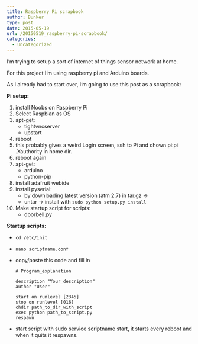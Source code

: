 ```yaml
---
title: Raspberry Pi scrapbook
author: Bunker
type: post
date: 2015-05-19
url: /20150519_raspberry-pi-scrapbook/
categories:
  - Uncategorized
---
```

I&#8217;m trying to setup a sort of internet of things sensor network at home.

For this project I&#8217;m using raspberry pi and Arduino boards.

As I already had to start over, I&#8217;m going to use this post as a scrapbook:

**Pi setup:**

  1. install Noobs on Raspberry Pi
  2. Select Raspbian as OS
  3. apt-get: 
      * tightvncserver
      * upstart
  4. reboot
  5. this probably gives a weird Login screen, ssh to Pi and chown pi:pi .Xauthority in home dir.
  6. reboot again
  7. apt-get: 
      * arduino
      * python-pip
  8. install adafruit webide
  9. install pyserial: 
      * by downloading latest version (atm 2.7) in tar.gz ->
      * untar -> install with `sudo python setup.py install`
 10. Make startup script for scripts: 
      * doorbell.py

**Startup scripts:**

  * `cd /etc/init`
  * `nano scriptname.conf`
  * copy/paste this code and fill in 
        
        # Program_explanation
        
        description "Your_description"
        author "User"
        
        start on runlevel [2345]
        stop on runlevel [016]
        chdir path_to_dir_with_script
        exec python path_to_script.py
        respawn

  * start script with sudo service scriptname start, it starts every reboot and when it quits it respawns.